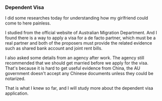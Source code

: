 ### Dependent Visa
I did some researches today for understanding how my girlfriend could come to here painless.

I studied from the official website of Australian Migration Department. And I found there is a way to apply a visa for a de facto partner, which must be a real partner and both of the proposers must provide the related evidence such as shared bank account and joint rent bills.

I also asked some details from an agency after work. The agency still recommended that we should get married before we apply for the visa. That's because it is hard to get useful evidence from China, the AU government doesn't accept any Chinese documents unless they could be notarized.

That is what I knew so far, and I will study more about the dependent visa application.
